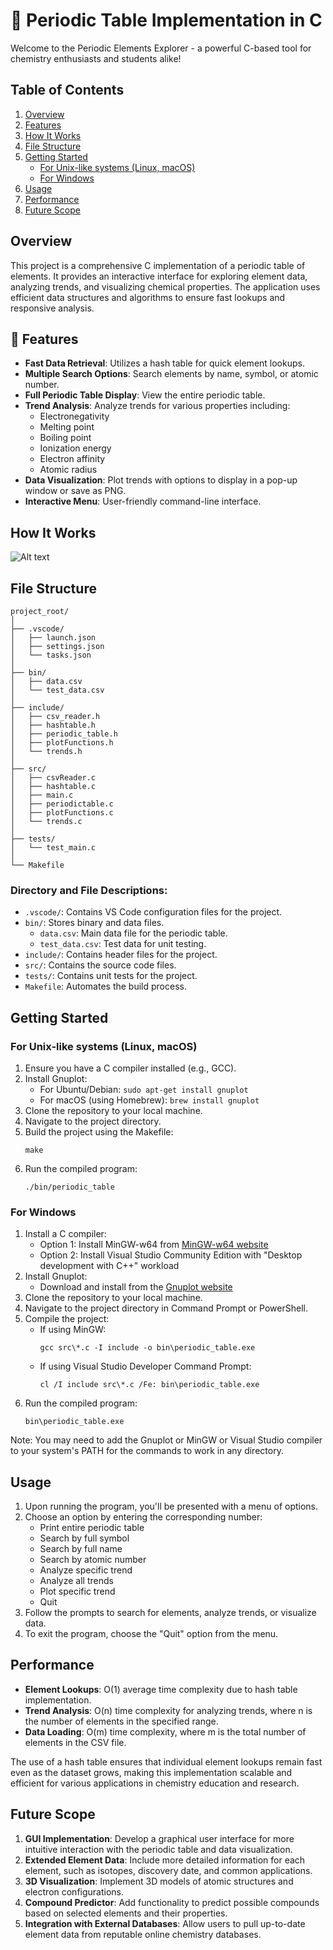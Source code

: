 # 🧪 Periodic Table Implementation in C

Welcome to the Periodic Elements Explorer - a powerful C-based tool for chemistry enthusiasts and students alike!

## Table of Contents
1. [Overview](#overview)
2. [Features](#-features)
3. [How It Works](#how-it-works)
4. [File Structure](#file-structure)
5. [Getting Started](#getting-started)
   - [For Unix-like systems (Linux, macOS)](#for-unix-like-systems-linux-macos)
   - [For Windows](#for-windows)
6. [Usage](#usage)
7. [Performance](#performance)
8. [Future Scope](#future-scope)

## Overview
This project is a comprehensive C implementation of a periodic table of elements. It provides an interactive interface for exploring element data, analyzing trends, and visualizing chemical properties. The application uses efficient data structures and algorithms to ensure fast lookups and responsive analysis.

## 🌟 Features
- **Fast Data Retrieval**: Utilizes a hash table for quick element lookups.
- **Multiple Search Options**: Search elements by name, symbol, or atomic number.
- **Full Periodic Table Display**: View the entire periodic table.
- **Trend Analysis**: Analyze trends for various properties including:
  - Electronegativity
  - Melting point
  - Boiling point
  - Ionization energy
  - Electron affinity
  - Atomic radius
- **Data Visualization**: Plot trends with options to display in a pop-up window or save as PNG.
- **Interactive Menu**: User-friendly command-line interface.

## How It Works
![Alt text](image/flowchart.png)

## File Structure
```
project_root/
│
├── .vscode/
│   ├── launch.json
│   ├── settings.json
│   └── tasks.json
│
├── bin/
│   ├── data.csv
│   └── test_data.csv
│
├── include/
│   ├── csv_reader.h
│   ├── hashtable.h
│   ├── periodic_table.h
│   ├── plotFunctions.h
│   └── trends.h
│
├── src/
│   ├── csvReader.c
│   ├── hashtable.c
│   ├── main.c
│   ├── periodictable.c
│   ├── plotFunctions.c
│   └── trends.c
│
├── tests/
│   └── test_main.c
│
└── Makefile
```

### Directory and File Descriptions:
- `.vscode/`: Contains VS Code configuration files for the project.
- `bin/`: Stores binary and data files.
  - `data.csv`: Main data file for the periodic table.
  - `test_data.csv`: Test data for unit testing.
- `include/`: Contains header files for the project.
- `src/`: Contains the source code files.
- `tests/`: Contains unit tests for the project.
- `Makefile`: Automates the build process.

## Getting Started

### For Unix-like systems (Linux, macOS)
1. Ensure you have a C compiler installed (e.g., GCC).
2. Install Gnuplot:
   - For Ubuntu/Debian: `sudo apt-get install gnuplot`
   - For macOS (using Homebrew): `brew install gnuplot`
3. Clone the repository to your local machine.
4. Navigate to the project directory.
5. Build the project using the Makefile:
   ```
   make
   ```
6. Run the compiled program:
   ```
   ./bin/periodic_table
   ```

### For Windows
1. Install a C compiler:
   - Option 1: Install MinGW-w64 from [MinGW-w64 website](https://mingw-w64.org/doku.php/download)
   - Option 2: Install Visual Studio Community Edition with "Desktop development with C++" workload
2. Install Gnuplot:
   - Download and install from the [Gnuplot website](http://www.gnuplot.info/download.html)
3. Clone the repository to your local machine.
4. Navigate to the project directory in Command Prompt or PowerShell.
5. Compile the project:
   - If using MinGW:
     ```
     gcc src\*.c -I include -o bin\periodic_table.exe
     ```
   - If using Visual Studio Developer Command Prompt:
     ```
     cl /I include src\*.c /Fe: bin\periodic_table.exe
     ```
6. Run the compiled program:
   ```
   bin\periodic_table.exe
   ```

Note: You may need to add the Gnuplot or MinGW or Visual Studio compiler to your system's PATH for the commands to work in any directory.


## Usage
1. Upon running the program, you'll be presented with a menu of options.
2. Choose an option by entering the corresponding number:
   - Print entire periodic table
   - Search by full symbol
   - Search by full name
   - Search by atomic number
   - Analyze specific trend
   - Analyze all trends
   - Plot specific trend
   - Quit
3. Follow the prompts to search for elements, analyze trends, or visualize data.
4. To exit the program, choose the "Quit" option from the menu.

## Performance
- **Element Lookups**: O(1) average time complexity due to hash table implementation.
- **Trend Analysis**: O(n) time complexity for analyzing trends, where n is the number of elements in the specified range.
- **Data Loading**: O(m) time complexity, where m is the total number of elements in the CSV file.

The use of a hash table ensures that individual element lookups remain fast even as the dataset grows, making this implementation scalable and efficient for various applications in chemistry education and research.

## Future Scope
1. **GUI Implementation**: Develop a graphical user interface for more intuitive interaction with the periodic table and data visualization.
2. **Extended Element Data**: Include more detailed information for each element, such as isotopes, discovery date, and common applications.
3. **3D Visualization**: Implement 3D models of atomic structures and electron configurations.
4. **Compound Predictor**: Add functionality to predict possible compounds based on selected elements and their properties.
5. **Integration with External Databases**: Allow users to pull up-to-date element data from reputable online chemistry databases.



